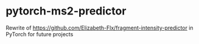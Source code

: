 # pytorch-ms2-predictor


Rewrite of https://github.com/Elizabeth-Flx/fragment-intensity-predictor in PyTorch for future projects


